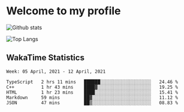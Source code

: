 # Welcome to my profile

![Github stats](https://github-readme-stats.vercel.app/api?username=xinthose&show_icons=true&theme=radical&count_private=true)

![Top Langs](https://github-readme-stats.vercel.app/api/top-langs/?username=xinthose)

## WakaTime Statistics
<!--START_SECTION:waka-->
```text
Week: 05 April, 2021 - 12 April, 2021

TypeScript   2 hrs 11 mins   ██████░░░░░░░░░░░░░░░░░░░   24.46 % 
C++          1 hr 43 mins    ████▓░░░░░░░░░░░░░░░░░░░░   19.25 % 
HTML         1 hr 23 mins    ████░░░░░░░░░░░░░░░░░░░░░   15.41 % 
Markdown     59 mins         ██▓░░░░░░░░░░░░░░░░░░░░░░   11.12 % 
JSON         47 mins         ██▒░░░░░░░░░░░░░░░░░░░░░░   08.83 % 
```
<!--END_SECTION:waka-->
